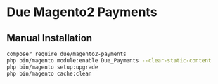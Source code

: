 # Due Magento2 Payments

## Manual Installation

```bash
composer require due/magento2-payments
php bin/magento module:enable Due_Payments --clear-static-content
php bin/magento setup:upgrade
php bin/magento cache:clean
```

